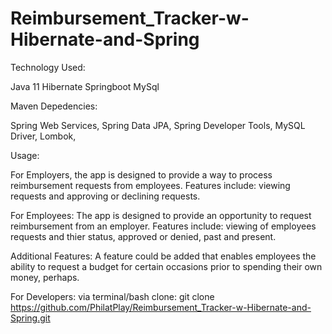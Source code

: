 # Reimbursement_Tracker-w-Hibernate-and-Spring


Technology Used:

Java 11 Hibernate Springboot MySql

Maven Depedencies:

Spring Web Services, Spring Data JPA, Spring Developer Tools, MySQL Driver, Lombok,

Usage:

For Employers, the app is designed to provide a way to process reimbursement requests from employees. Features include: viewing requests and approving or declining requests.  

For Employees: The app is designed to provide an opportunity to request reimbursement from an employer. Features include: viewing of employees requests and thier status, approved or denied, past and present.

Additional Features: A feature could be added that enables employees the ability to request a budget for certain occasions prior to spending their own money, perhaps. 

For Developers: via terminal/bash clone: git clone https://github.com/PhilatPlay/Reimbursement_Tracker-w-Hibernate-and-Spring.git
